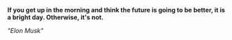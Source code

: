**If you get up in the morning and think the future is going to be better, it is a bright day. Otherwise, it's not.**

*"Elon Musk"*